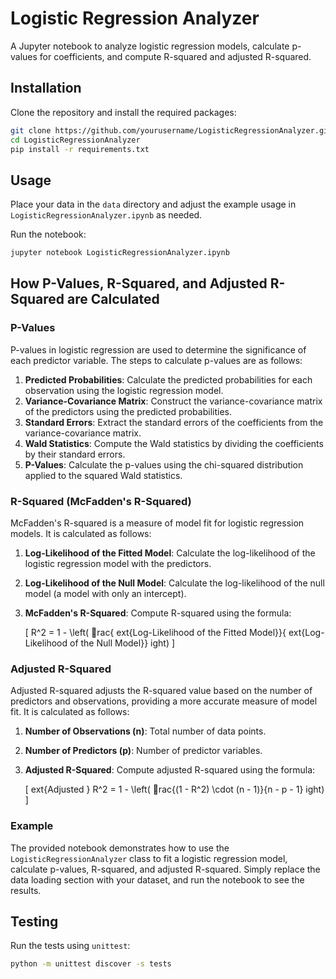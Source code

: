 
# Logistic Regression Analyzer

A Jupyter notebook to analyze logistic regression models, calculate p-values for coefficients, and compute R-squared and adjusted R-squared.

## Installation

Clone the repository and install the required packages:

```bash
git clone https://github.com/yourusername/LogisticRegressionAnalyzer.git
cd LogisticRegressionAnalyzer
pip install -r requirements.txt
```

## Usage

Place your data in the `data` directory and adjust the example usage in `LogisticRegressionAnalyzer.ipynb` as needed.

Run the notebook:

```bash
jupyter notebook LogisticRegressionAnalyzer.ipynb
```

## How P-Values, R-Squared, and Adjusted R-Squared are Calculated

### P-Values

P-values in logistic regression are used to determine the significance of each predictor variable. The steps to calculate p-values are as follows:

1. **Predicted Probabilities**: Calculate the predicted probabilities for each observation using the logistic regression model.
2. **Variance-Covariance Matrix**: Construct the variance-covariance matrix of the predictors using the predicted probabilities.
3. **Standard Errors**: Extract the standard errors of the coefficients from the variance-covariance matrix.
4. **Wald Statistics**: Compute the Wald statistics by dividing the coefficients by their standard errors.
5. **P-Values**: Calculate the p-values using the chi-squared distribution applied to the squared Wald statistics.

### R-Squared (McFadden's R-Squared)

McFadden's R-squared is a measure of model fit for logistic regression models. It is calculated as follows:

1. **Log-Likelihood of the Fitted Model**: Calculate the log-likelihood of the logistic regression model with the predictors.
2. **Log-Likelihood of the Null Model**: Calculate the log-likelihood of the null model (a model with only an intercept).
3. **McFadden's R-Squared**: Compute R-squared using the formula:

   \[
   R^2 = 1 - \left( rac{	ext{Log-Likelihood of the Fitted Model}}{	ext{Log-Likelihood of the Null Model}} 
ight)
   \]

### Adjusted R-Squared

Adjusted R-squared adjusts the R-squared value based on the number of predictors and observations, providing a more accurate measure of model fit. It is calculated as follows:

1. **Number of Observations (n)**: Total number of data points.
2. **Number of Predictors (p)**: Number of predictor variables.
3. **Adjusted R-Squared**: Compute adjusted R-squared using the formula:

   \[
   	ext{Adjusted } R^2 = 1 - \left( rac{(1 - R^2) \cdot (n - 1)}{n - p - 1} 
ight)
   \]

### Example

The provided notebook demonstrates how to use the `LogisticRegressionAnalyzer` class to fit a logistic regression model, calculate p-values, R-squared, and adjusted R-squared. Simply replace the data loading section with your dataset, and run the notebook to see the results.

## Testing

Run the tests using `unittest`:

```bash
python -m unittest discover -s tests
```
